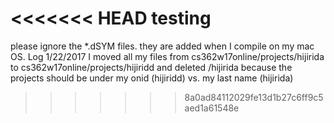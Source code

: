 <<<<<<< HEAD
testing
=======
please ignore the *.dSYM files. they are added when I compile on my mac OS.
Log
1/22/2017
I moved all my files from cs362w17online/projects/hijirida to cs362w17online/projects/hijiridd
and deleted /hijirida because the projects should be under my onid (hijiridd) vs. my last name (hijirida)
>>>>>>> 8a0ad84112029fe13d1b27c6ff9c5aed1a61548e
